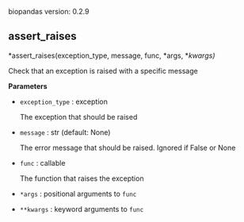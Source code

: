 biopandas version: 0.2.9
## assert_raises

*assert_raises(exception_type, message, func, *args, **kwargs)*

Check that an exception is raised with a specific message

**Parameters**

- `exception_type` : exception

    The exception that should be raised

- `message` : str (default: None)

    The error message that should be raised. Ignored if False or None

- `func` : callable

    The function that raises the exception

- `*args` : positional arguments to `func`


- `**kwargs` : keyword arguments to `func`



